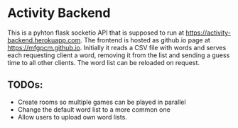 # Activity Backend

This is a pyhton flask socketio API that is supposed to run at https://activity-backend.herokuapp.com.
The frontend is hosted as github.io page at https://mfgpcm.github.io.
Initially it reads a CSV file with words and serves each requesting client a word, removing it from the list and sending a guess time to all other clients.
The word list can be reloaded on request.

## TODOs:
* Create rooms so multiple games can be played in parallel
* Change the default word list to a more common one
* Allow users to upload own word lists.
